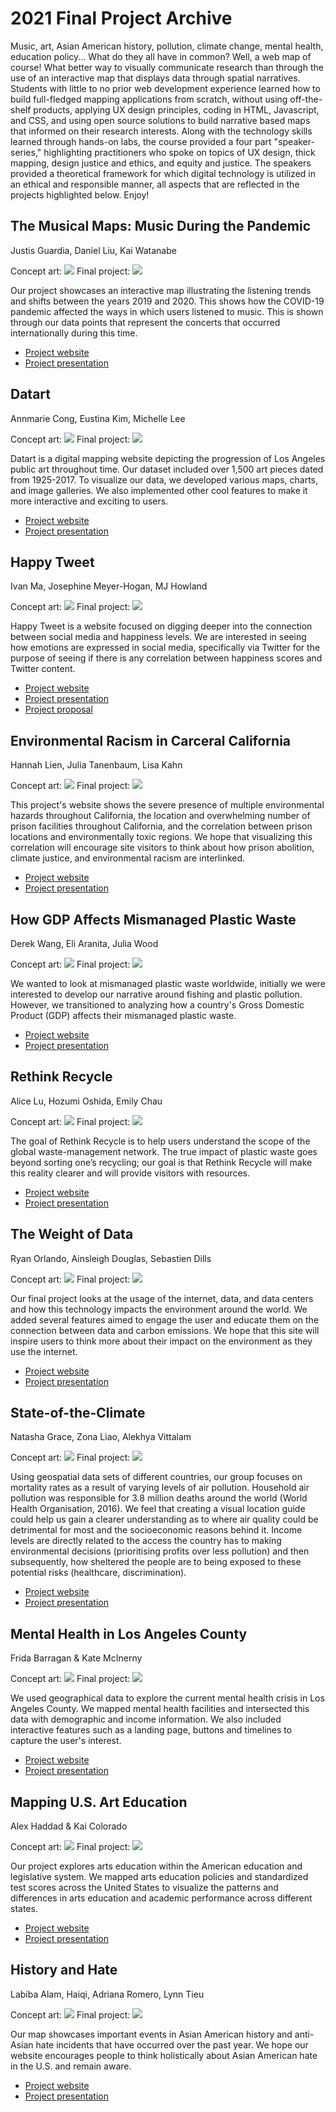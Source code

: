 # 2021 Final Project Archive

Music, art, Asian American history, pollution, climate change, mental health, education policy... What do they all have in common? Well, a web map of course! What better way to visually communicate research than through the use of an interactive map that displays data through spatial narratives. Students with little to no prior web development experience learned how to build full-fledged mapping applications from scratch, without using  off-the-shelf products, applying UX design principles, coding in HTML, Javascript, and CSS, and using open source solutions to build narrative based maps that informed on their research interests. Along with the technology skills learned through hands-on labs, the course provided a four part "speaker-series," highlighting practitioners who spoke on topics of UX design, thick mapping, design justice and ethics, and equity and justice. The speakers provided a theoretical framework for which digital technology is utilized in an ethical and responsible manner, all aspects that are reflected in the projects highlighted below. Enjoy! 

## The Musical Maps: Music During the Pandemic
Justis Guardia, Daniel Liu, Kai Watanabe

Concept art:
<img src="images/music8.png">
Final project:
<img src="images/music.png">

Our project showcases an interactive map illustrating the listening trends and shifts between the years 2019 and 2020. This shows how the COVID-19 pandemic affected the ways in which users listened to music. This is shown through our data points that represent the concerts that occurred internationally during this time.

- [Project website](https://justisg.github.io/TheMusicalMaps/Website/index.html)
- [Project presentation](https://docs.google.com/presentation/d/1SvJS64kwBieYeTzDD-1OTlTT0BcoMr9YNXD17KQwKBc/edit?usp=sharing)

## Datart
Annmarie Cong, Eustina Kim, Michelle Lee

Concept art:
<img src="images/datart8.png">
Final project:
<img src="images/datart.png">

Datart is a digital mapping website depicting the progression of Los Angeles public art throughout time. Our dataset included over 1,500 art pieces dated from 1925-2017. To visualize our data, we developed various maps, charts, and image galleries. We also implemented other cool features to make it more interactive and exciting to users.

- [Project website](https://kimjee8955.github.io/Datart/)
- [Project presentation](https://docs.google.com/presentation/d/1N5JeIMyqX-Y78zTXRjocvzJKJLpu5dnQ8uFrkdFqvUU/edit?usp=sharing)

## Happy Tweet
Ivan Ma, Josephine Meyer-Hogan, MJ Howland

Concept art:
<img src="images/happy8.png">
Final project:
<img src="images/happy.png">

Happy Tweet is a website focused on digging deeper into the connection between social media and happiness levels. We are interested in seeing how emotions are expressed in social media, specifically via Twitter for the purpose of seeing if there is any correlation between happiness scores and Twitter content.

- [Project website](https://ivanma9.github.io/HappyTweet/)
- [Project presentation](https://docs.google.com/presentation/d/1GlYSQ-yxZvzY-zJ1iO6JjAlE0tEquWPCZ84ysuQH5dA/edit?usp=sharing)
- [Project proposal](https://github.com/ivanma9/HappyTweet/blob/main/Group%20Assignments/FinalProjectProposal.md)

## Environmental Racism in Carceral California
Hannah Lien, Julia Tanenbaum, Lisa Kahn

Concept art:
<img src="images/env8.png">
Final project:
<img src="images/env.png">

This project's website shows the severe presence of multiple environmental hazards throughout California, the location and overwhelming number of prison facilities throughout California, and the correlation between prison locations and environmentally toxic regions. We hope that visualizing this correlation will encourage site visitors to think about how prison abolition, climate justice, and environmental racism are interlinked.

- [Project website](https://jmtanenbaum.github.io/DHEnviroIncarceration/index.html)
- [Project presentation](https://docs.google.com/presentation/d/1cdXKsVTubNpTduznyoZ_4jy7YQgiwdkm3kIZvvFpCP8/edit?usp=sharing)

## How GDP Affects Mismanaged Plastic Waste
Derek Wang, Eli Aranita, Julia Wood

Concept art:
<img src="images/ocean8.png">
Final project:
<img src="images/ocean.png">

We wanted to look at mismanaged plastic waste worldwide, initially we were interested to develop our narrative around fishing and plastic pollution. However, we transitioned to analyzing how a country's Gross Domestic Product (GDP) affects their mismanaged plastic waste.

- [Project website](https://eliaranita1.github.io/project1/landing.html)
- [Project presentation](https://docs.google.com/presentation/d/1KTLVA4ByiMWpaApIkvuRMF43R9kHoaiLUBNr7oBuCMc/edit?usp=sharing)

## Rethink Recycle
Alice Lu, Hozumi Oshida, Emily Chau

Concept art:
<img src="images/rethink8.png">
Final project:
<img src="images/rethink.png">

The goal of Rethink Recycle is to help users understand the scope of the global waste-management network. The true impact of plastic waste goes beyond sorting one’s recycling; our goal is that Rethink Recycle will make this reality clearer and will provide visitors with resources.

- [Project website](https://hoz-map.github.io/Rethink-Recycling/Final/index.html)
- [Project presentation](https://docs.google.com/presentation/d/1DOM3XKQOHfRtOymrQ2DXA2nAqK4sXcdHTifmsDq0sRM/edit?usp=sharing)

## The Weight of Data
Ryan Orlando, Ainsleigh Douglas, Sebastien Dills

Concept art:
<img src="images/data8.png">
Final project:
<img src="images/data.png">

Our final project looks at the usage of the internet, data, and data centers and how this technology impacts the environment around the world. We added several features aimed to engage the user and educate them on the connection between data and carbon emissions. We hope that this site will inspire users to think more about their impact on the environment as they use the internet.

- [Project website](https://ainsleighdouglas.github.io/DH-151/Final/landing.html)
- [Project presentation](https://docs.google.com/presentation/d/1MgcGNnUJ47qQ94GmZa1M9Wp6hgm020YfX5VppbfEhMY/edit#slide=id.g63da1a4385_0_0)

## State-of-the-Climate
Natasha Grace, Zona Liao, Alekhya Vittalam

Concept art:
<img src="images/state8.png">
Final project:
<img src="images/state.png">

Using geospatial data sets of different countries, our group focuses on mortality rates as a result of varying levels of air pollution. Household air pollution was responsible for 3.8 million deaths around the world (World Health Organisation, 2016). We feel that creating a visual location guide could help us gain a clearer understanding as to where air quality could be detrimental for most and the socioeconomic reasons behind it. Income levels are directly related to the access the country has to making environmental decisions (prioritising profits over less pollution) and then subsequently, how sheltered the people are to being exposed to these potential risks (healthcare, discrimination).

- [Project website](https://alekhyavittalam.github.io/state-of-the-climate/FinalProject/index.html)
- [Project presentation](https://docs.google.com/presentation/d/1vJI6KaQS6iuJIr4hdw6RsmiESZR35APG3He8JVSB6ok/edit?usp=sharing)

## Mental Health in Los Angeles County
Frida Barragan & Kate McInerny

Concept art:
<img src="images/health8.png">
Final project:
<img src="images/health.png">

We used geographical data to explore the current mental health crisis in Los Angeles County. We mapped mental health facilities and intersected this data with demographic and income information. We also included interactive features such as a landing page, buttons and timelines to capture the user's interest.

- [Project website](https://frida-barragan.github.io/DH151/final/landingpage/index.html)
- [Project presentation](https://docs.google.com/presentation/d/1xnqlLzOxQjcZvmLTWbd6GFSU9sg5aLXFYyXpovh7Rp4/edit?usp=sharing)

## Mapping U.S. Art Education
Alex Haddad & Kai Colorado

Concept art:
<img src="images/cart8.png">
Final project:
<img src="images/cart.png">

Our project explores arts education within the American education and legislative system. We mapped arts education policies and standardized test scores across the United States to visualize the patterns and differences in arts education and academic performance across different states.

- [Project website](https://kaicolorado.github.io/DH151-Group/)
- [Project presentation](https://docs.google.com/presentation/d/1b6Eqx0KU_Fk9vo7tS-cTa3d5hFpzTms8_HCHiXa-n4Q/edit#slide=id.gdeec663fa4_1_187)

## History and Hate
Labiba Alam, Haiqi, Adriana Romero, Lynn Tieu

Concept art:
<img src="images/asian8.jpg">
Final project:
<img src="images/asian.png">

Our map showcases important events in Asian American history and anti-Asian hate incidents that have occurred over the past year. We hope our website encourages people to think holistically about Asian American hate in the U.S. and remain aware.

- [Project website](https://lynnt2.github.io/FantasticFour/Midterm/index.html)
- [Project presentation](https://docs.google.com/presentation/d/10Nuee1YaoXfA8vkx6ApehIzqA01WqUKmP-a9GIpFDDg/edit?usp=sharing)

